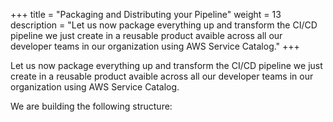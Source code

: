 +++
title = "Packaging and Distributing your Pipeline"
weight = 13
description = "Let us now package everything up and transform the CI/CD pipeline we just create in a reusable product avaible across all our developer teams in our organization using AWS Service Catalog."
+++

Let us now package everything up and transform the CI/CD pipeline we just create in a reusable product avaible across all our developer teams in our organization using AWS Service Catalog.

We are building the following structure:
